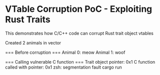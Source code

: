 VTable Corruption PoC - Exploiting Rust Traits
===============================================
This demonstrates how C/C++ code can corrupt Rust trait object vtables

Created 2 animals in vector

=== Before corruption ===
Animal 0: meow
Animal 1: woof

=== Calling vulnerable C function ===
Trait object pointer: 0x1
C function called with pointer: 0x1
zsh: segmentation fault  cargo run